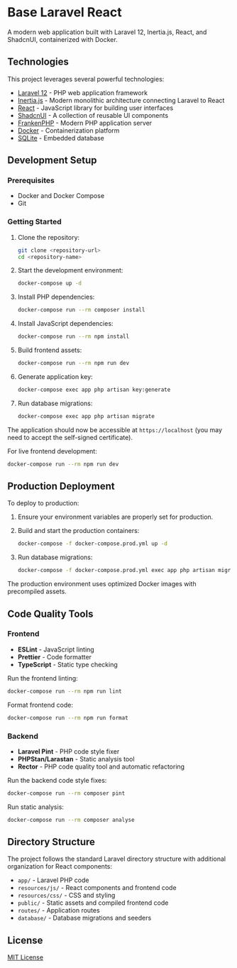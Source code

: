 # Base Laravel React

A modern web application built with Laravel 12, Inertia.js, React, and ShadcnUI, containerized with Docker.

## Technologies

This project leverages several powerful technologies:

- [Laravel 12](https://laravel.com/) - PHP web application framework
- [Inertia.js](https://inertiajs.com/) - Modern monolithic architecture connecting Laravel to React
- [React](https://reactjs.org/) - JavaScript library for building user interfaces
- [ShadcnUI](https://ui.shadcn.com/) - A collection of reusable UI components
- [FrankenPHP](https://frankenphp.dev/) - Modern PHP application server
- [Docker](https://www.docker.com/) - Containerization platform
- [SQLite](https://www.sqlite.org/) - Embedded database

## Development Setup

### Prerequisites

- Docker and Docker Compose
- Git

### Getting Started

1. Clone the repository:
   ```bash
   git clone <repository-url>
   cd <repository-name>
   ```

2. Start the development environment:
   ```bash
   docker-compose up -d
   ```

3. Install PHP dependencies:
   ```bash
   docker-compose run --rm composer install
   ```

4. Install JavaScript dependencies:
   ```bash
   docker-compose run --rm npm install
   ```

5. Build frontend assets:
   ```bash
   docker-compose run --rm npm run dev
   ```

6. Generate application key:
   ```bash
   docker-compose exec app php artisan key:generate
   ```

7. Run database migrations:
   ```bash
   docker-compose exec app php artisan migrate
   ```

The application should now be accessible at `https://localhost` (you may need to accept the self-signed certificate).

For live frontend development:
```bash
docker-compose run --rm npm run dev
```

## Production Deployment

To deploy to production:

1. Ensure your environment variables are properly set for production.

2. Build and start the production containers:
   ```bash
   docker-compose -f docker-compose.prod.yml up -d
   ```

3. Run database migrations:
   ```bash
   docker-compose -f docker-compose.prod.yml exec app php artisan migrate --force
   ```

The production environment uses optimized Docker images with precompiled assets.

## Code Quality Tools

### Frontend

- **ESLint** - JavaScript linting
- **Prettier** - Code formatter
- **TypeScript** - Static type checking

Run the frontend linting:
```bash
docker-compose run --rm npm run lint
```

Format frontend code:
```bash
docker-compose run --rm npm run format
```

### Backend

- **Laravel Pint** - PHP code style fixer
- **PHPStan/Larastan** - Static analysis tool
- **Rector** - PHP code quality tool and automatic refactoring

Run the backend code style fixes:
```bash
docker-compose run --rm composer pint
```

Run static analysis:
```bash
docker-compose run --rm composer analyse
```

## Directory Structure

The project follows the standard Laravel directory structure with additional organization for React components:

- `app/` - Laravel PHP code
- `resources/js/` - React components and frontend code
- `resources/css/` - CSS and styling
- `public/` - Static assets and compiled frontend code
- `routes/` - Application routes
- `database/` - Database migrations and seeders

## License

[MIT License](LICENSE)
